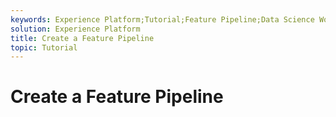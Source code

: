 ```yaml
---
keywords: Experience Platform;Tutorial;Feature Pipeline;Data Science Workspace;popular topics
solution: Experience Platform
title: Create a Feature Pipeline
topic: Tutorial
---
```


# Create a Feature Pipeline